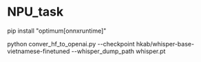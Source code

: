 # NPU_task

pip install "optimum[onnxruntime]"

python conver_hf_to_openai.py --checkpoint hkab/whisper-base-vietnamese-finetuned --whisper_dump_path whisper.pt